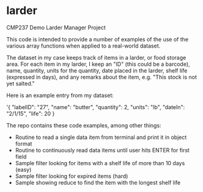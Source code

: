 # larder
CMP237 Demo Larder Manager Project

This code is intended to provide a number of examples of the use of the 
various array functions when applied to a real-world dataset.

The dataset in my case keeps track of items in a larder, or food storage area.  For each item in my larder, I keep an "ID" (this could be a barcode), name, quantity, 
units for the quantity, date placed in the larder, shelf life (expressed in days), and any remarks about the item, e.g. "This stock is not yet salted."

Here is an example entry from my dataset:

'{ "labelID": "27", "name": "butter", "quantity": 2, "units": "lb", "dateIn": "2/1/15", "life": 20  }

The repo contains these code examples, among other things:

* Routine to read a single data item from terminal and print it in object format
* Routine to continuously read data items until user hits ENTER for first field
* Sample filter looking for items with a shelf life of more than 10 days (easy)
* Sample filter looking for expired items (hard)
* Sample showing reduce to find the item with the longest shelf life
